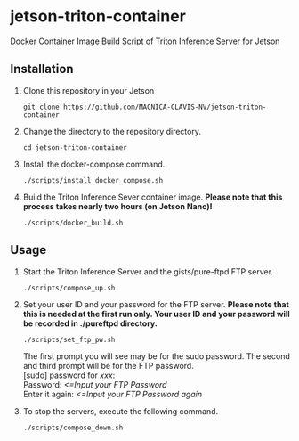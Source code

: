 # jetson-triton-container
Docker Container Image Build Script of Triton Inference Server for Jetson 

## Installation

1. Clone this repository in your Jetson
    ```
    git clone https://github.com/MACNICA-CLAVIS-NV/jetson-triton-container
    ```

1. Change the directory to the repository directory.
    ```
    cd jetson-triton-container
    ```

1. Install the docker-compose command.
    ```
    ./scripts/install_docker_compose.sh
    ```

1. Build the Triton Inference Sever container image. **Please note that this process takes nearly two hours (on Jetson Nano)!**
    ```
    ./scripts/docker_build.sh
    ```

## Usage

1. Start the Triton Inference Server and the gists/pure-ftpd FTP server.
    ```
    ./scripts/compose_up.sh
    ```

1. Set your user ID and your password for the FTP server. **Please note that this is needed at the first run only. Your user ID and your password will be recorded in ./pureftpd directory.**
    ```
    ./scripts/set_ftp_pw.sh
    ```
    The first prompt you will see may be for the sudo password. The second and third prompt will be for the FTP password.<br>
    [sudo] password for *xxx*:<br>
    Password: *<=Input your FTP Password* <br>
    Enter it again: *<=Input your FTP Password again*

1. To stop the servers, execute the following command.
    ```
    ./scripts/compose_down.sh
    ```
